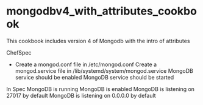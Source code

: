 # mongodbv4_with_attributes_cookbook

This cookbook includes version 4 of Mongodb with the intro of attributes

ChefSpec
- Create a mongod.conf file in /etc/mongod.conf
Create a mongod.service file in /lib/systemd/system/mongod.service
MongoDB service should be enabled
MongoDB service should be started


In Spec
MongoDB is running
MongoDB is enabled
MongoDB is listening on 27017 by default
MongoDB is listening on 0.0.0.0 by default
